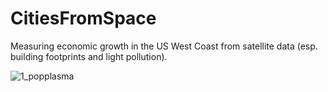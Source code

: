 # CitiesFromSpace

Measuring economic growth in the US West Coast from satellite data (esp. building footprints and light pollution).


![1_popplasma](https://user-images.githubusercontent.com/44818158/50386785-41ce0480-06a2-11e9-95fd-092d8909d003.gif)
